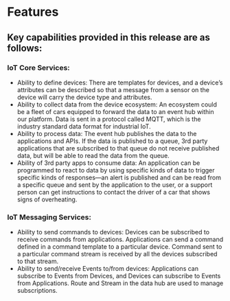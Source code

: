 # Features

## Key capabilities provided in this release are as follows:

### IoT Core Services:
* Ability to define devices: There are templates for devices, and a device’s attributes can be described so that a message from a sensor on the device will carry the device type and attributes.
* Ability to collect data from the device ecosystem: An ecosystem could be a fleet of cars equipped to forward the data to an event hub within our platform. Data is sent in a protocol called MQTT, which is the industry standard data format for industrial IoT.
* Ability to process data: The event hub publishes the data to the applications and APIs. If the data is published to a queue, 3rd party applications that are subscribed to that queue do not receive published data, but will be able to read the data from the queue.
* Ability of 3rd party apps to consume data: An application can be programmed to react to data by using specific kinds of data to trigger specific kinds of responses—an alert is published and can be read from a specific queue and sent by the application to the user, or a support person can get instructions to contact the driver of a car that shows signs of overheating.


### IoT Messaging Services:
* Ability to send commands to devices: Devices can be subscribed to receive commands from applications. Applications can send a command defined in a command template to a particular device. Command sent to a particular command stream is received by all the devices subscribed to that stream.
* Ability to send/receive Events to/from devices: Applications can subscribe to Events from Devices, and Devices can subscribe to Events from Applications. Route and Stream in the data hub are used to manage subscriptions.
